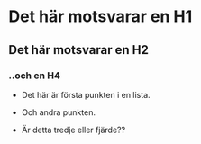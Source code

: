 # Det här motsvarar en H1

## Det här motsvarar en H2

### ..och en H4

- Det här är första punkten i en lista.
- Och andra punkten.

- Är detta tredje eller fjärde??
